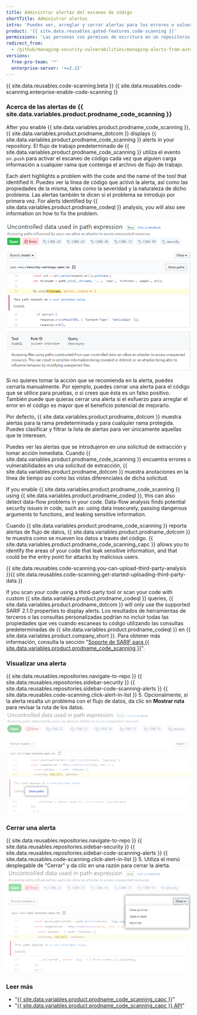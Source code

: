 ```yaml
---
title: Administrar alertas del escaneo de código
shortTitle: Administrar alertas
intro: 'Puedes ver, arreglar y cerrar alertas para los errores o vulnerabilidades potenciales en el código de tu proyecto.'
product: '{{ site.data.reusables.gated-features.code-scanning }}'
permissions: 'Las personas con permisos de escritura en un repositorio pueden administrar las alertas de {{ site.data.variables.product.prodname_code_scanning }} para el repositario.'
redirect_from:
  - /github/managing-security-vulnerabilities/managing-alerts-from-automated-code-scanning
versions:
  free-pro-team: '*'
  enterprise-server: '>=2.22'
---
```


{{ site.data.reusables.code-scanning.beta }}
{{ site.data.reusables.code-scanning.enterprise-enable-code-scanning }}

### Acerca de las alertas de {{ site.data.variables.product.prodname_code_scanning }}

After you enable {{ site.data.variables.product.prodname_code_scanning }}, {{ site.data.variables.product.prodname_dotcom }} displays {{ site.data.variables.product.prodname_code_scanning }} alerts in your repository. El flujo de trabajo predeterminado de {{ site.data.variables.product.prodname_code_scanning }} utiliza el evento `on.push` para activar el escaneo de código cada vez que alguien carga información a cualquier rama que contenga el archivo de flujo de trabajo.

Each alert highlights a problem with the code and the name of the tool that identified it. Puedes ver la línea de código que activó la alerta, así como las propiedades de la misma, tales como la severidad y la naturaleza de dicho problema. Las alertas también te dicen si el problema se introdujo por primera vez. For alerts identified by {{ site.data.variables.product.prodname_codeql }} analysis, you will also see information on how to fix the problem.

![Ejemplo de alerta de {{ site.data.variables.product.prodname_code_scanning }}](/assets/images/help/repository/code-scanning-alert.png)

Si no quieres tomar la acción que se recomienda en la alerta, puedes cerrarla manualmente. Por ejemplo, puedes cerrar una alerta para el código que se utilice para pruebas, o si crees que ésta es un falso positivo. También puede que quieras cerrar una alerta si el esfuerzo para arreglar el error en el código es mayor que el beneficio potencial de mejorarlo.

Por defecto, {{ site.data.variables.product.prodname_dotcom }} muestra alertas para la rama predeterminada y para cualquier rama protegida. Puedes clasificar y filtrar la lista de alertas para ver únicamente aquellas que te interesen.

Puedes ver las alertas que se introdujeron en una solicitud de extracción y tomar acción inmediata. Cuando {{ site.data.variables.product.prodname_code_scanning }} encuentra errores o vulnerabilidades en una solicitud de extracción, {{ site.data.variables.product.prodname_dotcom }} muestra anotaciones en la línea de tiempo así como las vistas diferenciales de dicha solicitud.

If you enable {{ site.data.variables.product.prodname_code_scanning }} using {{ site.data.variables.product.prodname_codeql }}, this can also detect data-flow problems in your code. Data-flow analysis finds potential security issues in code, such as: using data insecurely, passing dangerous arguments to functions, and leaking sensitive information.

Cuando {{ site.data.variables.product.prodname_code_scanning }} reporta alertas de flujo de datos, {{ site.data.variables.product.prodname_dotcom }} te muestra como se mueven los datos a través del código. {{ site.data.variables.product.prodname_code_scanning_capc }} allows you to identify the areas of your code that leak sensitive information, and that could be the entry point for attacks by malicious users.

{{ site.data.reusables.code-scanning.you-can-upload-third-party-analysis }}{{ site.data.reusables.code-scanning.get-started-uploading-third-party-data }}

If you scan your code using a third-party tool or scan your code with custom {{ site.data.variables.product.prodname_codeql }} queries, {{ site.data.variables.product.prodname_dotcom }} will only use the supported SARIF 2.1.0 properties to display alerts. Los resultados de herramientas de terceros o las consultas personalizadas podrían no incluir todas las propiedades que ves cuando escaneas tu código utilizando las consultas predeterminadas de {{ site.data.variables.product.prodname_codeql }} en {{ site.data.variables.product.company_short }}. Para obtener más información, consulta la sección "[Soporte de SARIF para {{ site.data.variables.product.prodname_code_scanning }}](/github/finding-security-vulnerabilities-and-errors-in-your-code/sarif-support-for-code-scanning)".

### Visualizar una alerta

{{ site.data.reusables.repositories.navigate-to-repo }}
{{ site.data.reusables.repositories.sidebar-security }}
{{ site.data.reusables.repositories.sidebar-code-scanning-alerts }}
{{ site.data.reusables.code-scanning.click-alert-in-list }}
5. Opcionalmente, si la alerta resalta un problema con el flujo de datos, da clic en **Mostrar ruta** para revisar la ruta de los datos. ![Ejemplo de alerta de flujo de datos](/assets/images/help/repository/code-scanning-show-paths.png)

### Cerrar una alerta

{{ site.data.reusables.repositories.navigate-to-repo }}
{{ site.data.reusables.repositories.sidebar-security }}
{{ site.data.reusables.repositories.sidebar-code-scanning-alerts }}
{{ site.data.reusables.code-scanning.click-alert-in-list }}
5. Utiliza el menú desplegable de "Cerrar" y da clic en una razón para cerrar la alerta. ![Escoger una razón para cerrar la alerta a través del menú desplegable de "Cerrar"](/assets/images/help/repository/code-scanning-alert-close-drop-down.png)

### Leer más

- "[{{ site.data.variables.product.prodname_code_scanning_capc }}](http://developer.github.com/v3/code-scanning)"
- "[{{ site.data.variables.product.prodname_code_scanning_capc }} API](/v3/code-scanning)"
